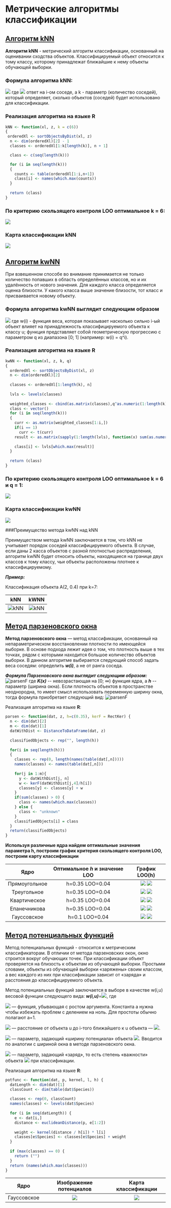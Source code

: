 # Метрические алгоритмы классификации


## [Алгоритм kNN](./alg_NN/)
**Алгоритм kNN** - метрический алгоритм классификации, основанный на оценивании сходства объектов. Классифицируемый объект относится к тому классу, которому принадлежат ближайшие к нему объекты обучающей выборки.

### Формула алгоритма kNN:

![](./alg_NN/formula.png)
где ![](./alg_NN/formula_1.png) ответ на i-ом соседе,
а k - параметр (количество соседей), который определяет, сколько объектов (соседей) будет использовано для классификации.

### Реализация алгоритма на языке R
```r
kNN <- function(xl, z, k = c(6))
{
 orderedXl <- sortObjectsByDist(xl, z)
  n <- dim(orderedXl)[2] - 1
  classes <- orderedXl[1:k[length(k)], n + 1]

  class <- c(seq(length(k)))

  for (i in seq(length(k)))
  {
	counts <- table(orderedXl[1:i,n+1])
	class[i] <- names(which.max(counts))
  }
  
  return (class)
}
```

### По критерию скользящего контроля LOO оптимальное k = 6:

![](./alg_NN/_loo_KNN.png)

### Карта классификации kNN

![](./alg_NN/classificMap_KNN.png)

## [Алгоритм kwNN](./alg_NN/)

При взвешенном способе во внимание принимается не только количество попавших в область определённых классов, но и их удалённость от нового значения. Для каждого класса определяется оценка близости. У какого класса выше значение близости, тот класс и присваивается новому объекту.

### Формула алгоритма kwNN выглядит следующим образом
![](./alg_NN/formulakwNN.png)
где w(i) - функция веса, которая показывает насколько сильно i-ый объект влияет на принадлежность классифицируемого объекта к классу u; функция представляет собой геометрическую прогрессию с параметром q из диапазона [0; 1] (например: w(i) = q^i).

### Реализация алгоритма на языке R
```r
kwNN <- function(xl, z, k, q)
{
  orderedXl <- sortObjectsByDist(xl, z)
  n <- dim(orderedXl)[2]
  
  classes <- orderedXl[1:length(k), n]
  
  lvls <- levels(classes)
  
  weighted_classes <- cbind(as.matrix(classes),q^as.numeric(1:length(k))) 
  class <- vector()
  for (i in seq(length(k)))
  {
    curr <- as.matrix(weighted_classes[1:i,])
    if(i == 1)
      curr <- t(curr)
    result <- as.matrix(sapply(1:length(lvls), function(x) sum(as.numeric(curr[which(curr[,1] == lvls[x]),2]))))
    
    class[i] <- lvls[which.max(result)]
  }
  
  return (class)
}
```

### По критерию скользящего контроля LOO оптимальное k = 6 и q = 1:

![](./alg_NN/_loo_kwNN.png)

### Карта классификации kwNN

![](./alg_NN/classificMap_kwNN.png)

###Преимущество	метода kwNN над kNN

Преимуществом метода kwNN заключается в том, что kNN  не учитывает порядок соседей классифицируемого объекта. В случае, если даны 2 касса объектов с разной плотностью распределения, алгоритм kwNN будет относить объекты, находящиеся на границе двух классов к тому классу, чьи объекты расположены плотнее к классифицируемому. 

***Пример:***

Классификация объекта A(2, 0.4) при k=7:

kNN | kWNN
:------------:|:----------------------:
![kNN](./alg_NN/knn_diff.png)|![kNN](./alg_NN/kwnn_diff.png)



## [Метод парзеновского окна](./alg_parsen/)

**Метод парзеновского окна** — метод классификации, основанный на непараметрическом восстановлении плотности по имеющейся выборке. В основе подхода лежит идея о том, что плотность выше в тех точках, рядом с которыми находится большое количество объектов выборки. В данном алгоритме выбирается следующий способ задать веса соседям: определить ***w(i)***, а не от ранга соседа.

***Формула Парзеновского окна выглядит следующим образом:***
![parsenF](./alg_parsen/parsen_formula.png) 
где ***K(x)*** -- невозрастающая на [0; ∞) функция ядра,
а ***h*** -- параметр (ширина окна).
Если плотность объектов в пространстве неоднородна, то имеет смысл использовать переменную ширину окна, тогда формула приобретает следующий вид:
![parsenF](./alg_parsen/parsen_formula_2.png) 

Реализация алгоритма на языке **R**:
```r
parsen <- function(dat, z, h=c(0.35), kerF = RectKer) {
  n <- dim(dat)[2]
  m <- dim(dat)[1]
  datWithDist <- DistanceToDataFrame(dat, z)
  
  classifiedObjects <- rep("", length(h))
  
  for(i in seq(length(h)))
  {
    classes <- rep(0, length(names(table(dat[,n]))))
    names(classes) <- names(table(dat[,n]))
    
    for(j in 1:m){
      y <- datWithDist[j, n]
      w <- kerF(datWithDist[j,4]/h[i])
      classes[y] <- classes[y] + w
    }
    if(sum(classes) > 0) {
      class <- names(which.max(classes))
    } else {
      class <- "unknown"
    }
    classifiedObjects[i] = class
  }
  return(classifiedObjects)
}
```

**Используя различные ядра найдем оптимальные значения параметра h, построим график критерия скользящего контроля LOO, построим карту классификации**

Ядро | Оптимальное *h* и значение LOO | График LOO(h)
:---:|:---------:|:------------------:
Прямоугольное | h=0.35 LOO=0.04 | ![](./alg_parsen/RectKerLOO.svg) ![](./alg_parsen/PlotMap_RectKer.svg)
Треугольное | h=0.35 LOO=0.04 | ![](./alg_parsen/TrianKerLOO.svg) ![](./alg_parsen/PlotMap_TrianKer.svg)
Квартическое | h=0.35 LOO=0.04 | ![](./alg_parsen/QuadKerLOO.svg) ![](./alg_parsen/PlotMap_QuadKer.svg)
Епанечникова | h=0.35 LOO=0.04 | ![](EpanKerLOO.svg) ![](./alg_parsen/PlotMap_EpanKer.svg)
Гауссовское | h=0.1 LOO=0.04 | ![](./alg_parsen/GausKerLOO.svg) ![](./alg_parsen/PlotMap_GausKer.svg)

## [Метод потенциальных функций](./alg_potential/)

Метод потенциальных функций - относится к метрическим классификаторам. В отличии от метода парзеновских окон, окно строится вокруг обучающих точек. При классификации объект проверяется на близость к объектам из обучающей выборки. Простыми словами, объекты из обучающей выборки «заряжены» своим классом, а вес каждого из них при классификации зависит от «заряда» и расстояния до классифицируемого объекта.

Метод потенциальных функций заключается в выборе в качестве w(i,u) весовой функции следующего вида:
***w(i,u)***=![](./alg_potential/potential_2.JPG), где

![](./alg_potential/potential_3.JPG) — функция, убывающая с ростом аргумента. Константа a нужна чтобы избежать проблем с делением на ноль. Для простоты обычно полагают a=1.

![](./alg_potential/potential_4.JPG) — расстояние от объекта u до i-того ближайшего к u объекта — ![](./alg_potential/potential_9.JPG).

![](./alg_potential/potential_5.JPG) — параметр, задающий «ширину потенциала» объекта ![](./alg_potential/potential_6.JPG). Вводится по аналогии с шириной окна в методе парзеновского окна.

![](./alg_potential/potential_7.JPG) — параметр, задающий «заряд», то есть степень «важности» объекта ![](./alg_potential/potential_8.JPG) при классификации.


Реализация алгоритма на языке **R**:
```r
potfunc <- function(dat, p, kernel, l, h) {
  datLength <- dim(dat)[1]
  classCount <- dim(table(dat$Species))
  
  classes <- rep(0, classCount)
  names(classes) <- levels(dat$Species)
  
  for (i in seq(datLength)) {
    e <- dat[i,]
    distance <- euclideanDistance(p, e[1:2])
    
    weight <- kernel(distance / h[i]) * l[i]
    classes[e$Species] <- classes[e$Species] + weight
  }
  
  if (max(classes) == 0) {
    return ("")
  }
  return (names(which.max(classes)))
}
```

Ядро | Изображение потенциалов| Карта классификации
:---:|:---------:|:------------------:
Гауссовское | ![](./alg_potential/PotentialCirclesGaus.jpg) | ![](./alg_potential/PlotMapGaus.jpg)

